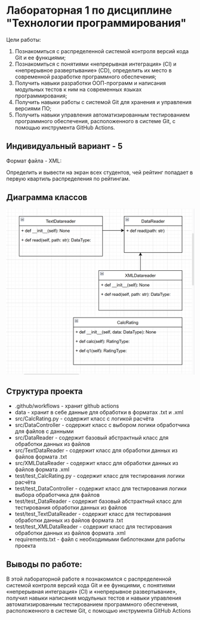 # Лабораторная 1 по дисциплине "Технологии программирования"
Цели работы:
1. Познакомиться c распределенной системой контроля версий кода Git и ее функциями;
2. Познакомиться с понятиями «непрерывная интеграция» (CI) и «непрерывное развертывание» 
(CD), определить их место в современной разработке программного обеспечения;
3. Получить навыки разработки ООП-программ и написания модульных тестов к ним на 
современных языках программирования;
4. Получить навыки работы с системой Git для хранения и управления версиями ПО;
5. Получить навыки управления автоматизированным тестированием программного обеспечения, 
расположенного в системе Git, с помощью инструмента GitHub Actions.

## Индивидуальный вариант - 5
Формат файла - XML:

Определить и вывести на экран всех студентов, чей рейтинг попадает в первую квартиль распределения по рейтингам.

## Диаграмма классов
![img.png](img.png)

## Структура проекта
- .github/workflows - хранит github actions
- data - хранит в себе данные для обработки в форматах .txt и .xml
- src/CalcRating.py - содержит класс с логикой расчёта
- src/DataController - содержит класс с выбором логики обработчика для файлов с данными
- src/DataReader - содержит базовый абстрактный класс для обработки данных из файлов
- src/TextDataReader - содержит класс для обработки данных из файлов формата .txt
- src/XMLDataReader - содержит класс для обработки данных из файлов формата .xml
- test/test_CalcRating.py - содержит класс для тестирования логики расчёта
- test/test_DataController - содержит класс для тестирования логики выбора обработчика для файлов
- test/test_DataReader - содержит базовый абстрактный класс для тестирования обработки данных из файлов
- test/test_TextDataReader - содержит класс для тестирования обработки данных из файлов формата .txt
- test/test_XMLDataReader - содержит класс для тестирования обработки данных из файлов формата .xml
- requirements.txt - файл с необходимыми библотеками для работы проекта

## Выводы по работе:
В этой лабораторной работе я познакомился с распределенной системой контроля версий кода Git и ее функциями, с понятиями «непрерывная интеграция» (CI) и «непрерывное развертывание», получил навыки написания модульных тестов и навыки управления автоматизированным тестированием программного обеспечения, 
расположенного в системе Git, с помощью инструмента GitHub Actions
